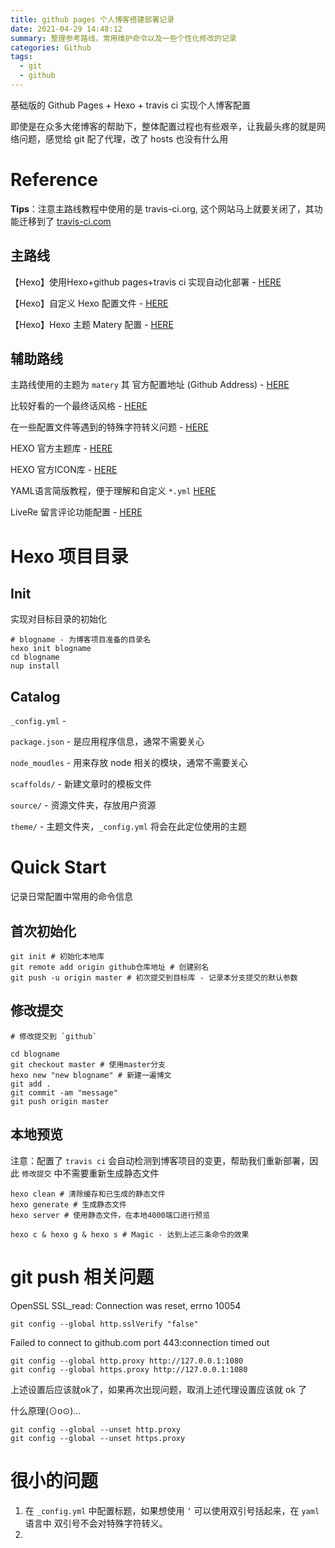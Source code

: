 ```yaml
---
title: github pages 个人博客搭建部署记录
date: 2021-04-29 14:48:12
summary: 整理参考路线，常用维护命令以及一些个性化修改的记录
categories: Github
tags:
  - git
  - github
---
```


基础版的 Github Pages + Hexo + travis ci 实现个人博客配置

即使是在众多大佬博客的帮助下，整体配置过程也有些艰辛，让我最头疼的就是网络问题，感觉给 git 配了代理，改了 hosts 也没有什么用

# Reference

**Tips**：注意主路线教程中使用的是 travis-ci.org, 这个网站马上就要关闭了，其功能迁移到了 [travis-ci.com](https://travis-ci.com/)

## 主路线

【Hexo】使用Hexo+github pages+travis ci 实现自动化部署 - [HERE](https://www.cnblogs.com/mfrank/p/12829882.html)

【Hexo】自定义 Hexo 配置文件 - [HERE](https://www.cnblogs.com/mfrank/p/12830094.html)

【Hexo】Hexo 主题 Matery 配置 - [HERE](https://www.cnblogs.com/mfrank/p/12830097.html)

## 辅助路线

主路线使用的主题为 `matery` 其 官方配置地址 (Github Address) - [HERE](https://github.com/blinkfox/hexo-theme-matery/blob/develop/README_CN.md)

比较好看的一个最终话风格 - [HERE](https://matjenin.gitee.io/index.html)

在一些配置文件等遇到的特殊字符转义问题  - [HERE](https://wxnacy.com/2018/01/12/hexo-specific-symbol/)

HEXO 官方主题库 - [HERE](https://hexo.io/themes/)

HEXO 官方ICON库 - [HERE](https://fontawesome.com/icons?d=gallery&p=2)

YAML语言简版教程，便于理解和自定义 `*.yml` [HERE](http://www.ruanyifeng.com/blog/2016/07/yaml.html)

LiveRe 留言评论功能配置 - [HERE](https://starslove.me/2020/07/08/Hexo-comment/)

# Hexo 项目目录

## Init

实现对目标目录的初始化

``` shell
# blogname - 为博客项目准备的目录名
hexo init blogname
cd blogname
nup install
```

## Catalog

`_config.yml` -

`package.json` - 是应用程序信息，通常不需要关心

`node_moudles` - 用来存放 node 相关的模块，通常不需要关心

`scaffolds/` - 新建文章时的模板文件

`source/` - 资源文件夹，存放用户资源

`theme/` - 主题文件夹，`_config.yml` 将会在此定位使用的主题

# Quick Start

记录日常配置中常用的命令信息

## 首次初始化

~~~shell
git init # 初始化本地库
git remote add origin github仓库地址 # 创建别名
git push -u origin master # 初次提交到目标库 - 记录本分支提交的默认参数
~~~

## 修改提交

~~~shell
# 修改提交到 `github`

cd blogname
git checkout master # 使用master分支
hexo new "new blogname" # 新建一遍博文
git add .
git commit -am "message"
git push origin master
~~~

## 本地预览

注意：配置了 `travis ci` 会自动检测到博客项目的变更，帮助我们重新部署，因此 `修改提交` 中不需要重新生成静态文件

~~~shell
hexo clean # 清除缓存和已生成的静态文件
hexo generate # 生成静态文件
hexo server # 使用静态文件，在本地4000端口进行预览

hexo c & hexo g & hexo s # Magic - 达到上述三条命令的效果
~~~

# git push 相关问题

OpenSSL SSL_read: Connection was reset, errno 10054

~~~shell
git config --global http.sslVerify "false"
~~~

Failed to connect to github.com port 443:connection timed out

~~~shell
git config --global http.proxy http://127.0.0.1:1080
git config --global https.proxy http://127.0.0.1:1080
~~~

上述设置后应该就ok了，如果再次出现问题，取消上述代理设置应该就 ok 了

什么原理(⊙o⊙)…

~~~shell
git config --global --unset http.proxy
git config --global --unset https.proxy
~~~

# 很小的问题

1. 在 `_config.yml` 中配置标题，如果想使用 `’` 可以使用双引号括起来，在 `yaml` 语言中 双引号不会对特殊字符转义。
2.
